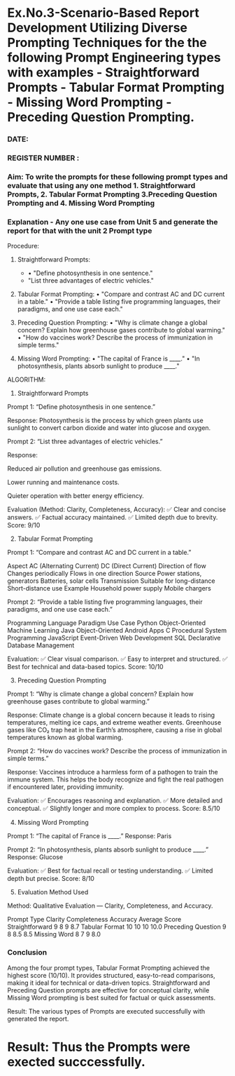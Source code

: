 # Ex.No.3-Scenario-Based Report Development Utilizing Diverse Prompting Techniques for the the following Prompt Engineering types with examples - Straightforward Prompts - Tabular Format Prompting - Missing Word Prompting - Preceding Question Prompting.

### DATE:                                                                            
### REGISTER NUMBER : 
### Aim: To write the prompts for these following prompt types and evaluate that using any one method 1. Straightforward Prompts, 2. Tabular Format Prompting 3.Preceding Question Prompting and 4. Missing Word Prompting

### Explanation - Any one use case from Unit 5 and generate the report for that with the unit 2 Prompt type
Procedure:
1.	Straightforward Prompts:
    - •	"Define photosynthesis in one sentence."
    - 	"List three advantages of electric vehicles."

 3.	Tabular Format Prompting:
     •	"Compare and contrast AC and DC current in a table."
     •	"Provide a table listing five programming languages, their paradigms, and one use case each."
3. Preceding Question Prompting:
    •	"Why is climate change a global concern? Explain how greenhouse gases contribute to global warming."
    •	"How do vaccines work? Describe the process of immunization in simple terms."
4. Missing Word Prompting:
   •	"The capital of France is ____."
  •	"In photosynthesis, plants absorb sunlight to produce ____."

ALGORITHM:
1. Straightforward Prompts

Prompt 1:
“Define photosynthesis in one sentence.”

Response:
Photosynthesis is the process by which green plants use sunlight to convert carbon dioxide and water into glucose and oxygen.

Prompt 2:
“List three advantages of electric vehicles.”

Response:

Reduced air pollution and greenhouse gas emissions.

Lower running and maintenance costs.

Quieter operation with better energy efficiency.

Evaluation (Method: Clarity, Completeness, Accuracy):
✅ Clear and concise answers.
✅ Factual accuracy maintained.
✅ Limited depth due to brevity.
Score: 9/10

2. Tabular Format Prompting

Prompt 1:
“Compare and contrast AC and DC current in a table.”

Aspect	AC (Alternating Current)	DC (Direct Current)
Direction of flow	Changes periodically	Flows in one direction
Source	Power stations, generators	Batteries, solar cells
Transmission	Suitable for long-distance	Short-distance use
Example	Household power supply	Mobile chargers

Prompt 2:
“Provide a table listing five programming languages, their paradigms, and one use case each.”

Programming Language	Paradigm	Use Case
Python	Object-Oriented	Machine Learning
Java	Object-Oriented	Android Apps
C	Procedural	System Programming
JavaScript	Event-Driven	Web Development
SQL	Declarative	Database Management

Evaluation:
✅ Clear visual comparison.
✅ Easy to interpret and structured.
✅ Best for technical and data-based topics.
Score: 10/10

3. Preceding Question Prompting

Prompt 1:
“Why is climate change a global concern? Explain how greenhouse gases contribute to global warming.”

Response:
Climate change is a global concern because it leads to rising temperatures, melting ice caps, and extreme weather events. Greenhouse gases like CO₂ trap heat in the Earth’s atmosphere, causing a rise in global temperatures known as global warming.

Prompt 2:
“How do vaccines work? Describe the process of immunization in simple terms.”

Response:
Vaccines introduce a harmless form of a pathogen to train the immune system. This helps the body recognize and fight the real pathogen if encountered later, providing immunity.

Evaluation:
✅ Encourages reasoning and explanation.
✅ More detailed and conceptual.
✅ Slightly longer and more complex to process.
Score: 8.5/10

4. Missing Word Prompting

Prompt 1:
“The capital of France is ____.”
Response: Paris

Prompt 2:
“In photosynthesis, plants absorb sunlight to produce ____.”
Response: Glucose

Evaluation:
✅ Best for factual recall or testing understanding.
✅ Limited depth but precise.
Score: 8/10

5. Evaluation Method Used

Method: Qualitative Evaluation — Clarity, Completeness, and Accuracy.

Prompt Type	Clarity	Completeness	Accuracy	Average Score
Straightforward	9	8	9	8.7
Tabular Format	10	10	10	10.0
Preceding Question	9	8	8.5	8.5
Missing Word	8	7	9	8.0

### Conclusion 
Among the four prompt types, Tabular Format Prompting achieved the highest score (10/10). It provides structured, easy-to-read comparisons, making it ideal for technical or data-driven topics.
Straightforward and Preceding Question prompts are effective for conceptual clarity, while Missing Word prompting is best suited for factual or quick assessments.


Result: The various types of Prompts are executed successfully with generated the report.




# Result: Thus the Prompts were exected succcessfully.

